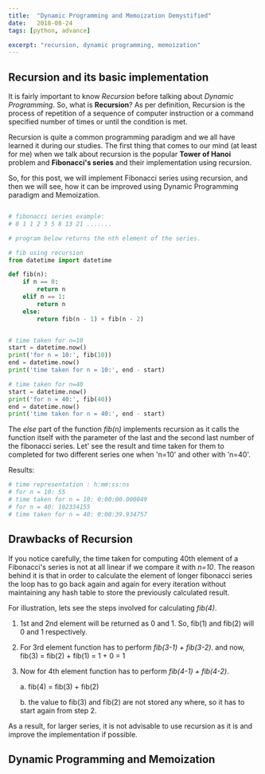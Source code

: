 ```yaml
---
title:  "Dynamic Programming and Memoization Demystified"
date:   2018-08-24
tags: [python, advance]

excerpt: "recursion, dynamic programming, memoization"
---
```



## Recursion and its basic implementation

It is fairly important to know *Recursion* before talking about *Dynamic Programming*.
So, what is **Recursion**?  As per definition, Recursion is the process of repetition 
of a sequence of computer instruction or a command specified number of times or 
until the condition is met.

Recursion is quite a common programming paradigm and we all have learned it 
during our studies. The first thing that comes to our mind (at least for me) when we 
talk about recursion is the popular **Tower of Hanoi** problem and **Fibonacci's series**
and their implementation using recursion.

So, for this post, we will implement Fibonacci series using recursion, and then 
we will see, how it can be improved using Dynamic Programming paradigm and Memoization.

```python

# fibonacci series example:
# 0 1 1 2 3 5 8 13 21 .......

# program below returns the nth element of the series.

# fib using recursion
from datetime import datetime

def fib(n):
    if n == 0:
        return n
    elif n == 1:
        return n
    else:
        return fib(n - 1) + fib(n - 2)


# time taken for n=10
start = datetime.now()
print('for n = 10:', fib(10))
end = datetime.now()
print('time taken for n = 10:', end - start)

# time taken for n=40
start = datetime.now()
print('for n = 40:', fib(40))
end = datetime.now()
print('time taken for n = 40:', end - start)
```

The *else* part of the function *fib(n)* implements recursion as it calls the function
itself with the parameter of the last and the second last number of the fibonacci series.
Let' see the result and time taken for them to completed for two different series one
when 'n=10' and other with 'n=40'.

Results:
```python
# time representation : h:mm:ss:ns
# for n = 10: 55
# time taken for n = 10: 0:00:00.000049
# for n = 40: 102334155
# time taken for n = 40: 0:00:39.934757
```

## Drawbacks of Recursion

If you notice carefully, the time taken for computing 40th element of a Fibonacci's series
is not at all linear if we compare it with *n=10*. The reason behind it is that in order to
calculate the element of longer fibonacci series the loop has to go back again and again for
every iteration without maintaining any hash table to store the previously calculated result.

For illustration, lets see the steps involved for calculating *fib(4)*.

1. 1st and 2nd element will be returned as 0 and 1.
  So, fib(1) and fib(2) will 0 and 1 respectively.
2. For 3rd element function has to perform *fib(3-1) + fib(3-2)*.
  and now, fib(3) = fib(2) + fib(1) = 1 + 0 = 1
3. Now for 4th element function has to perform *fib(4-1) + fib(4-2)*.
   
   a. fib(4) = fib(3) + fib(2)
   
   b. the value to fib(3) and fib(2) are not stored any where, so it has to start
      again from step 2.

As a result, for larger series, it is not advisable to use recursion as it is and improve
the implementation if possible.


## Dynamic Programming and Memoization